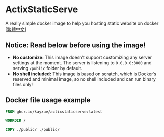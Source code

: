 # ActixStaticServe
A really simple docker image to help you hosting static website on docker  
[[繁體中文](https://blog.kayxue.xyz/posts/actixstaticserve/)]
## Notice: Read below before using the image!
* **No customize:** This image doesn't support customizing any server settings at the moment. The server is listening to `0.0.0.0:3000` and serving `/public` folder by default.
* **No shell included:** This image is based on scratch, which is Docker’s reserved and minimal image, so no shell included and can run binary files only!
## Docker file usage example
```dockerfile
FROM ghcr.io/kayxue/actixstaticserve:latest

WORKDIR /

COPY ./public/ ./public/
```
